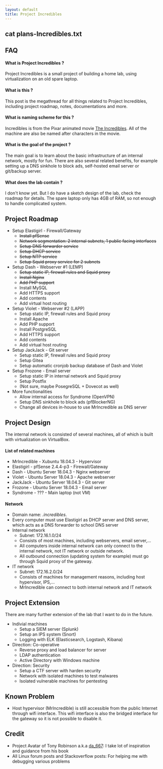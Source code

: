 ```yaml
---
layout: default
title: Project Incredibles
---
```

<h2 class="title text-center">cat plans-Incredibles.txt</h2>

## FAQ
#### What is Project Incredibles ?
Project Incredibles is a small project of building a home lab, using virtualization on an old spare laptop.

#### What is this ?
This post is the megathread for all things related to Project Incredibles, including project roadmap, notes, documentations and more.

#### What is naming scheme for this ?
Incredibles is from the Pixar animated movie [The Incredibles](https://disney.fandom.com/wiki/The_Incredibles).
All of the machine are also be named after characters in the movie.

#### What is the goal of the project ?
The main goal is to learn about the basic infrastructure of an internal network, mostly for fun.
There are also several related benefits, for example setting up a DNS sinkhole to block ads, self-hosted email server or git/backup server.

#### What does the lab contain ?
I don't know yet. But I do have a sketch design of the lab, check the roadmap for details.
The spare laptop only has 4GB of RAM, so not enough to handle complicated system.

## Project Roadmap
- Setup Elastigirl - Firewall/Gateway
    * ~~Install pfSense~~
    * ~~Network segmentation: 2 internal subnets, 1 public facing interfaces~~
    * ~~Setup DNS forwarder service~~
    * ~~Setup DHCP service~~
    * ~~Setup NTP service~~
    * ~~Setup Squid proxy service for 2 subnets~~
- Setup Dash - Webserver #1 (LEMP)
    * ~~Setup static IP, firewall rules and Squid proxy~~
    * ~~Install Nginx~~
    * ~~Add PHP support~~
    * Install MySQL
    * Add HTTPS support
    * Add contents
    * Add virtual host routing
- Setup Violet - Webserver #2 (LAPP)
    * Setup static IP, firewall rules and Squid proxy
    * Install Apache
    * Add PHP support
    * Install PostgreSQL
    * Add HTTPS support
    * Add contents
    * Add virtual host routing
- Setup JackJack - Git server
    * Setup static IP, firewall rules and Squid proxy
    * Setup Gitea
    * Setup automatic cronjob backup database of Dash and Violet
- Setup Frozone - Email server
    * Setup static IP in internal network and Squid proxy
    * Setup Postfix
    * (Not sure, maybe PosegreSQL + Dovecot as well)
- More functionalities
    * Allow internal access for Syndrome (OpenVPN)
    * Setup DNS sinkhole to block ads (pfBlockerNG)
    * Change all devices in-house to use MrIncredible as DNS server

## Project Design
The internal network is consisted of several machines, all of which is built with virtualization on VirtualBox.

#### List of related machines
- MrIncredible - Xubuntu 18.04.3 - Hypervisor
- Elastigirl - pfSense 2.4.4-p3 - Firewall/Gateway
- Dash - Ubuntu Server 18.04.3 - Nginx webserver
- Violet - Ubuntu Server 18.04.3 - Apache webserver
- JackJack - Ubuntu Server 18.04.3 - Git server
- Frozone - Ubuntu Server 18.04.3 - Email server
- Syndrome - ??? - Main laptop (not VM)

#### Network
- Domain name: *.incredibles*.
- Every computer must use Elastigirl as DHCP server and DNS server, which acts as a DNS forwarder to school DNS server
- Internal network
    + Subnet: 172.16.1.0/24
    + Consists of most machines, including webservers, email server,...
    + All computers inside internal network can only connect to the internal network, not IT network or outside network.
    + All outbound connection (updating system for example) must go through Squid proxy of the gateway.
- IT network
    + Subnet: 172.16.2.0/24
    + Consists of machines for management reasons, including host hypervisor, IPS,...
    + MrIncredible can connect to both internal network and IT network

## Project Extension
There are many further extension of the lab that I want to do in the future.
- Indivial machines
    + Setup a SIEM server (Splunk)
    + Setup an IPS system (Snort)
    + Logging with ELK (Elasticsearch, Logstash, Kibana)
- Direction: Co-operative
    + Reverse proxy and load balancer for server
    + LDAP authentication
    + Active Directory with Windows machine
- Direction: Security
    + Setup a CTF server with harden security
    + Network with isolated machines to test malwares
    + Isolated vulnerable machines for pentesting

## Known Problem
- Host hypervisor (MrIncredible) is still accessible from the public Internet through wifi interface.
This wifi interface is also the bridged interface for the gateway so it is not possible to disable it.

## Credit
- Project Avatar of Tony Robinson a.k.a [da\_667](https://twitter.com/da_667): I take lot of inspiration and guidance from his book
- All Linux forum posts and Stackoverflow posts: For helping me with debugging various problems
